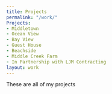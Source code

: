 ```yaml
---
title: Projects
permalink: "/work/"
Projects:
- Middletown
- Ocean View
- Bay View
- Guest House
- Beachside
- Middle Creek Farm
- In Partnership with LJM Contracting
layout: work
---
```


These are all of my projects

